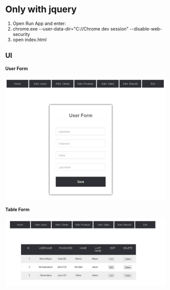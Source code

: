 # Only with jquery


1. Open Run App and enter:
2. chrome.exe --user-data-dir="C://Chrome dev session" --disable-web-security
3. open index.html


## UI

#### User Form

<p align="center">
  <img src="documentation/user-form.jpg">
</p>

#### Table Form

<p align="center">
  <img src="documentation/user-table.jpg">
</p>
